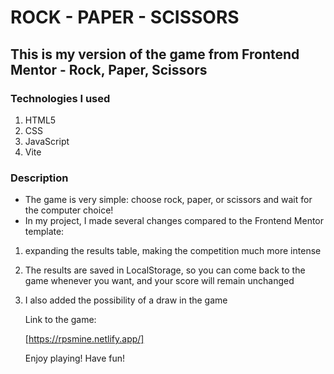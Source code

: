 # ROCK - PAPER - SCISSORS

## This is my version of the game from Frontend Mentor - Rock, Paper, Scissors

### Technologies I used

1. HTML5
2. CSS
3. JavaScript
4. Vite

### Description

- The game is very simple: choose rock, paper, or scissors and wait for the computer choice!
-  In my project, I made several changes compared to the Frontend Mentor template:
  1. expanding the results table, making the competition much more intense
  2. The results are saved in LocalStorage, so you can come back to the game whenever you want, and your score will remain unchanged
  3. I also added the possibility of a draw in the game

     Link to the game:

     [https://rpsmine.netlify.app/]

     Enjoy playing! Have fun!
